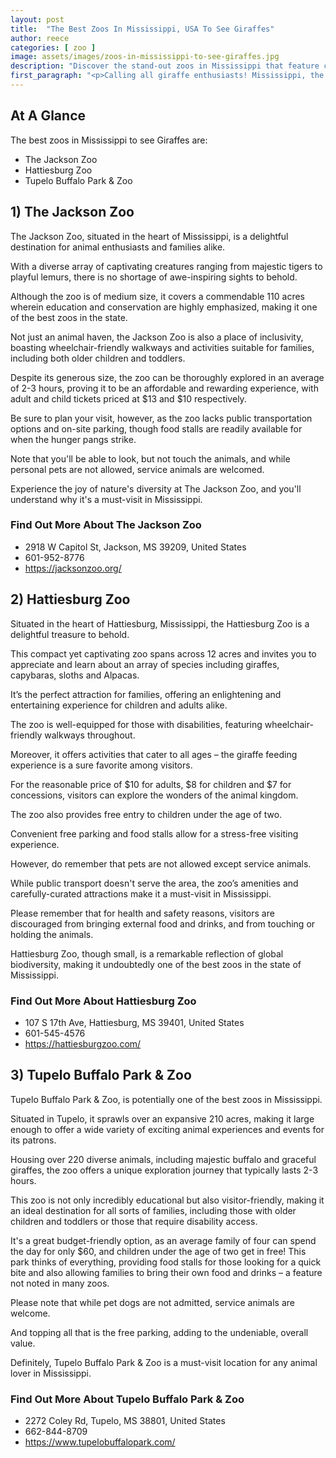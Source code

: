 ```yaml
---
layout: post
title:  "The Best Zoos In Mississippi, USA To See Giraffes"
author: reece
categories: [ zoo ]
image: assets/images/zoos-in-mississippi-to-see-giraffes.jpg
description: "Discover the stand-out zoos in Mississippi that feature captivating and educational giraffe exhibits. Get the insider scoop on the best zoos for a chance to feed, learn about, and get up close with these majestic creatures. Enhance your zoo-visit experience now!"
first_paragraph: "<p>Calling all giraffe enthusiasts! Mississippi, the Magnolia State, famous for its rich history, soulful blues music and Southern hospitality, is surprisingly also home to some incredible zoos featuring tall beauties from African savannahs – the giraffes.</p><p>Remember those picture books from childhood with the long-necked creatures nibbling leaves off towering trees? It's time to see them up-close! Let's embark on a magical Mississippi safari as we explore the finest zoos along the mighty Mississippi River, where you can marvel at these captivating creatures in safe, environment-friendly habitats.</p><p>Grab your binoculars and hiking shoes, and get ready to meet the graceful giraffes of Mississippi!</p>"
---
```


<div class="overview" markdown="1"> 

## At A Glance 

The best zoos in Mississippi to see Giraffes are: 

- The Jackson Zoo
- Hattiesburg Zoo
- Tupelo Buffalo Park & Zoo



</div>


## 1) The Jackson Zoo

The Jackson Zoo, situated in the heart of Mississippi, is a delightful destination for animal enthusiasts and families alike. 

With a diverse array of captivating creatures ranging from majestic tigers to playful lemurs, there is no shortage of awe-inspiring sights to behold. 

Although the zoo is of medium size, it covers a commendable 110 acres wherein education and conservation are highly emphasized, making it one of the best zoos in the state. 

Not just an animal haven, the Jackson Zoo is also a place of inclusivity, boasting wheelchair-friendly walkways and activities suitable for families, including both older children and toddlers. 

Despite its generous size, the zoo can be thoroughly explored in an average of 2-3 hours, proving it to be an affordable and rewarding experience, with adult and child tickets priced at $13 and $10 respectively. 

Be sure to plan your visit, however, as the zoo lacks public transportation options and on-site parking, though food stalls are readily available for when the hunger pangs strike. 

Note that you'll be able to look, but not touch the animals, and while personal pets are not allowed, service animals are welcomed. 

Experience the joy of nature's diversity at The Jackson Zoo, and you'll understand why it's a must-visit in Mississippi.

<div class="find-out-more" markdown="1">

### Find Out More About The Jackson Zoo

- 2918 W Capitol St, Jackson, MS 39209, United States
- 601-952-8776
- https://jacksonzoo.org/


</div>




## 2) Hattiesburg Zoo

Situated in the heart of Hattiesburg, Mississippi, the Hattiesburg Zoo is a delightful treasure to behold. 

This compact yet captivating zoo spans across 12 acres and invites you to appreciate and learn about an array of species including giraffes, capybaras, sloths and Alpacas. 

It’s the perfect attraction for families, offering an enlightening and entertaining experience for children and adults alike. 

The zoo is well-equipped for those with disabilities, featuring wheelchair-friendly walkways throughout. 

Moreover, it offers activities that cater to all ages – the giraffe feeding experience is a sure favorite among visitors. 

For the reasonable price of $10 for adults, $8 for children and $7 for concessions, visitors can explore the wonders of the animal kingdom. 

The zoo also provides free entry to children under the age of two. 

Convenient free parking and food stalls allow for a stress-free visiting experience. 

However, do remember that pets are not allowed except service animals. 

While public transport doesn't serve the area, the zoo’s amenities and carefully-curated attractions make it a must-visit in Mississippi. 

Please remember that for health and safety reasons, visitors are discouraged from bringing external food and drinks, and from touching or holding the animals. 

Hattiesburg Zoo, though small, is a remarkable reflection of global biodiversity, making it undoubtedly one of the best zoos in the state of Mississippi.

<div class="find-out-more" markdown="1">

### Find Out More About Hattiesburg Zoo

- 107 S 17th Ave, Hattiesburg, MS 39401, United States
- 601-545-4576
- https://hattiesburgzoo.com/


</div>




## 3) Tupelo Buffalo Park & Zoo

Tupelo Buffalo Park & Zoo, is potentially one of the best zoos in Mississippi. 

Situated in Tupelo, it sprawls over an expansive 210 acres, making it large enough to offer a wide variety of exciting animal experiences and events for its patrons. 

Housing over 220 diverse animals, including majestic buffalo and graceful giraffes, the zoo offers a unique exploration journey that typically lasts 2-3 hours. 

This zoo is not only incredibly educational but also visitor-friendly, making it an ideal destination for all sorts of families, including those with older children and toddlers or those that require disability access. 

It's a great budget-friendly option, as an average family of four can spend the day for only $60, and children under the age of two get in free! This park thinks of everything, providing food stalls for those looking for a quick bite and also allowing families to bring their own food and drinks – a feature not noted in many zoos. 

Please note that while pet dogs are not admitted, service animals are welcome. 

And topping all that is the free parking, adding to the undeniable, overall value. 

Definitely, Tupelo Buffalo Park & Zoo is a must-visit location for any animal lover in Mississippi.

<div class="find-out-more" markdown="1">

### Find Out More About Tupelo Buffalo Park & Zoo

- 2272 Coley Rd, Tupelo, MS 38801, United States
- 662-844-8709
- https://www.tupelobuffalopark.com/


</div>



